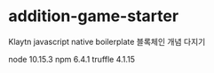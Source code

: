 # addition-game-starter
Klaytn javascript native boilerplate
블록체인 개념 다지기


node 10.15.3
npm 6.4.1
truffle 4.1.15
